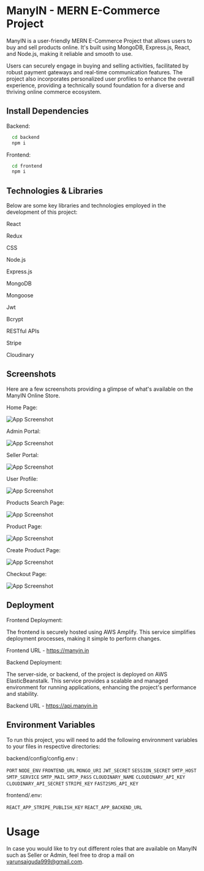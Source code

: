 
# ManyIN - MERN E-Commerce Project

ManyIN is a user-friendly MERN E-Commerce Project that allows users to buy and sell products online. It's built using MongoDB, Express.js, React, and Node.js, making it reliable and smooth to use.

Users can securely engage in buying and selling activities, facilitated by robust payment gateways and real-time communication features. The project also incorporates personalized user profiles to enhance the overall experience, providing a technically sound foundation for a diverse and thriving online commerce ecosystem.
## Install Dependencies

Backend: 

```bash
  cd backend
  npm i
```

Frontend:

```bash
  cd frontend
  npm i
```
## Technologies & Libraries

Below are some key libraries and technologies employed in the development of this project:

React

Redux

CSS

Node.js

Express.js

MongoDB

Mongoose

Jwt

Bcrypt

RESTful APIs

Stripe

Cloudinary
## Screenshots

Here are a few screenshots providing a glimpse of what's available on the ManyIN Online Store.

Home Page:

![App Screenshot](https://i.imgur.com/8HWFV3F.png)

Admin Portal:

![App Screenshot](https://i.imgur.com/ekU3NDO.png)

Seller Portal:

![App Screenshot](https://i.imgur.com/lSrQvHr.png)

User Profile:

![App Screenshot](https://i.imgur.com/S6OqfVJ.png)

Products Search Page:

![App Screenshot](https://i.imgur.com/50cjRgx.png)

Product Page:

![App Screenshot](https://i.imgur.com/LR9ZpmD.png)

Create Product Page:

![App Screenshot](https://i.imgur.com/3mkt6QZ.png)

Checkout Page:

![App Screenshot](https://i.imgur.com/C4TNp5F.png)

## Deployment

Frontend Deployment:

The frontend is securely hosted using AWS Amplify. This service simplifies deployment processes, making it simple to perform changes.

Frontend URL - https://manyin.in

Backend Deployment:

The server-side, or backend, of the project is deployed on AWS ElasticBeanstalk. This service provides a scalable and managed environment for running applications, enhancing the project's performance and stability.

Backend URL - https://api.manyin.in
## Environment Variables

To run this project, you will need to add the following environment variables to your files in respective directories:

backend/config/config.env :

`PORT`
`NODE_ENV`
`FRONTEND_URL`
`MONGO_URI`
`JWT_SECRET`
`SESSION_SECRET`
`SMTP_HOST`
`SMTP_SERVICE`
`SMTP_MAIL`
`SMTP_PASS`
`CLOUDINARY_NAME`
`CLOUDINARY_API_KEY`
`CLOUDINARY_API_SECRET`
`STRIPE_KEY`
`FAST2SMS_API_KEY`

frontend/.env:

`REACT_APP_STRIPE_PUBLISH_KEY`
`REACT_APP_BACKEND_URL`
# Usage

In case you would like to try out different roles that are available on ManyIN such as Seller or Admin, feel free to drop a mail on varunsaiguda999@gmail.com.